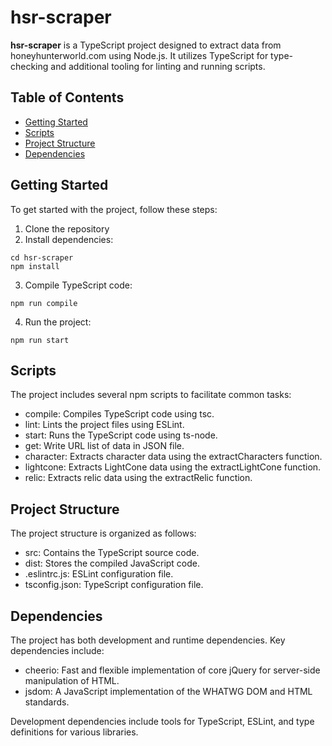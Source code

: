 # hsr-scraper

**hsr-scraper** is a TypeScript project designed to extract data from honeyhunterworld.com using Node.js. It utilizes TypeScript for type-checking and additional tooling for linting and running scripts.

## Table of Contents

- [Getting Started](#getting-started)
- [Scripts](#scripts)
- [Project Structure](#project-structure)
- [Dependencies](#dependencies)

## Getting Started

To get started with the project, follow these steps:

1. Clone the repository
2. Install dependencies:
```
cd hsr-scraper
npm install
```
3. Compile TypeScript code:
```
npm run compile
```
4. Run the project:
```
npm run start
```


## Scripts

The project includes several npm scripts to facilitate common tasks:

- compile: Compiles TypeScript code using tsc.
- lint: Lints the project files using ESLint.
- start: Runs the TypeScript code using ts-node.
- get: Write URL list of data in JSON file.
- character: Extracts character data using the extractCharacters function.
- lightcone: Extracts LightCone data using the extractLightCone function.
- relic: Extracts relic data using the extractRelic function.


## Project Structure

The project structure is organized as follows:

- src: Contains the TypeScript source code.
- dist: Stores the compiled JavaScript code.
- .eslintrc.js: ESLint configuration file.
- tsconfig.json: TypeScript configuration file.

## Dependencies

The project has both development and runtime dependencies. Key dependencies include:

- cheerio: Fast and flexible implementation of core jQuery for server-side manipulation of HTML.
- jsdom: A JavaScript implementation of the WHATWG DOM and HTML standards.

Development dependencies include tools for TypeScript, ESLint, and type definitions for various libraries.
